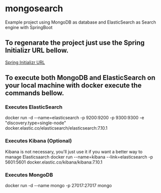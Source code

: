 # mongosearch
Example project using MongoDB as database and ElasticSearch as Search engine with SpringBoot

## To regenarate the project just use the Spring Initializr URL bellow.
[Spring Initializr URL](https://start.spring.io/#!type=maven-project&language=java&platformVersion=2.4.1.RELEASE&packaging=jar&jvmVersion=11&groupId=com.example&artifactId=mongosearch&name=mongosearch&description=Demo%20project%20using%20Spring%20Boot%2C%20MongoDB%20and%20ElasticSearch&packageName=com.example.mongosearch&dependencies=devtools,web,thymeleaf,data-mongodb,data-elasticsearch)

## To execute both MongoDB and ElasticSearch on your local machine with docker execute the commands bellow.

### Executes ElasticSearch
docker run -d --name=elasticsearch -p 9200:9200 -p 9300:9300 -e "discovery.type=single-node" docker.elastic.co/elasticsearch/elasticsearch:7.10.1

### Executes Kibana (Optional)
Kibana is not necessary, you'll just use it if you want a better way to manage Elasticsaarch
docker run --name=kibana --link=elasticsearch -p 5601:5601 docker.elastic.co/kibana/kibana:7.10.1

### Executes MongoDB
docker run -d --name mongo -p 27017:27017 mongo
